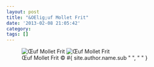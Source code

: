 ```yaml
---
layout: post
title: "&OElig;uf Mollet Frit"
date: '2013-02-08 21:05:42'
category: 
tags: []
---
```


<figure>
<picture>
  <!--[if IE 9]><video style="display: none;"><![endif]-->
  <source srcset="#{ site.img_base_url }images/2013-02-08-Oeuf%20Mollet%20Frit-2-900w.jpg, #{ site.img_base_url }images/2013-02-08-Oeuf%20Mollet%20Frit-2.jpg 2x" media="(min-width: 768px)">
  <source srcset="#{ site.img_base_url }images/2013-02-08-Oeuf%20Mollet%20Frit-2-480w.jpg, #{ site.img_base_url }images/2013-02-08-Oeuf%20Mollet%20Frit-2-960w.jpg 2x"> 
  <!--[if IE 9]></video><![endif]--> 
  <img srcset="#{ site.img_base_url }images/2013-02-08-Oeuf%20Mollet%20Frit-2-480w.jpg, #{ site.img_base_url }images/2013-02-08-Oeuf%20Mollet%20Frit-2-960w.jpg 2x" alt="&OElig;uf Mollet Frit">
</picture>
<noscript>
  <img src="#{ site.img_base_url }images/2013-02-08-Oeuf%20Mollet%20Frit-2-480w.jpg" alt="&OElig;uf Mollet Frit">
</noscript>
<figcaption>&OElig;uf Mollet Frit
  <span class="copyright">&copy;&nbsp;#{ site.author.name.sub " ", "&nbsp;" }</span>
</figcaption>
</figure>